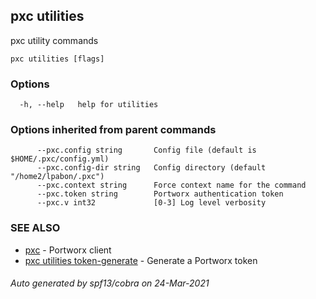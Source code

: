 ## pxc utilities

pxc utility commands

```
pxc utilities [flags]
```

### Options

```
  -h, --help   help for utilities
```

### Options inherited from parent commands

```
      --pxc.config string       Config file (default is $HOME/.pxc/config.yml)
      --pxc.config-dir string   Config directory (default "/home2/lpabon/.pxc")
      --pxc.context string      Force context name for the command
      --pxc.token string        Portworx authentication token
      --pxc.v int32             [0-3] Log level verbosity
```

### SEE ALSO

* [pxc](pxc.md)	 - Portworx client
* [pxc utilities token-generate](pxc_utilities_token-generate.md)	 - Generate a Portworx token

###### Auto generated by spf13/cobra on 24-Mar-2021
